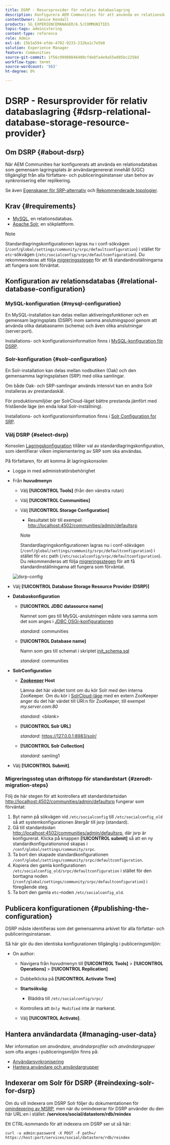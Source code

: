 ```yaml
---
title: DSRP - Resursprovider för relativ databaslagring
description: Konfigurera AEM Communities för att använda en relationsdatabas som gemensam lagringsplats
contentOwner: Janice Kendall
products: SG_EXPERIENCEMANAGER/6.5/COMMUNITIES
topic-tags: administering
content-type: reference
role: Admin
exl-id: 15b3a594-efde-4702-9233-232ba1c7e5b0
solution: Experience Manager
feature: Communities
source-git-commit: 1f56c99980846400cfde8fa4e9a55e885bc2258d
workflow-type: tm+mt
source-wordcount: '563'
ht-degree: 0%

---
```


# DSRP - Resursprovider för relativ databaslagring {#dsrp-relational-database-storage-resource-provider}

## Om DSRP {#about-dsrp}

När AEM Communities har konfigurerats att använda en relationsdatabas som gemensam lagringsplats är användargenererat innehåll (UGC) tillgängligt från alla författare- och publiceringsinstanser utan behov av synkronisering eller replikering.

Se även [Egenskaper för SRP-alternativ](working-with-srp.md#characteristics-of-srp-options) och [Rekommenderade topologier](topologies.md).

## Krav {#requirements}

* [MySQL](#mysql-configuration), en relationsdatabas.
* [Apache Solr](#solr-configuration), en sökplattform.

>[!NOTE]
>
>Standardlagringskonfigurationen lagras nu i conf-sökvägen (`/conf/global/settings/community/srpc/defaultconfiguration`) i stället för `etc`-sökvägen (`/etc/socialconfig/srpc/defaultconfiguration`). Du rekommenderas att följa [migreringsstegen](#zerodt-migration-steps) för att få standardinställningarna att fungera som förväntat.

## Konfiguration av relationsdatabas {#relational-database-configuration}

### MySQL-konfiguration {#mysql-configuration}

En MySQL-installation kan delas mellan aktiveringsfunktioner och en gemensam lagringsplats (DSRP) inom samma anslutningspool genom att använda olika databasnamn (schema) och även olika anslutningar (server:port).

Installations- och konfigurationsinformation finns i [MySQL-konfiguration för DSRP](dsrp-mysql.md).

### Solr-konfiguration {#solr-configuration}

En Solr-installation kan delas mellan nodbutiken (Oak) och den gemensamma lagringsplatsen (SRP) med olika samlingar.

Om både Oak- och SRP-samlingar används intensivt kan en andra Solr installeras av prestandaskäl.

För produktionsmiljöer ger SolrCloud-läget bättre prestanda jämfört med fristående läge (en enda lokal Solr-inställning).

Installations- och konfigurationsinformation finns i [Solr Configuration for SRP](solr.md).

### Välj DSRP {#select-dsrp}

Konsolen [Lagringskonfiguration](srp-config.md) tillåter val av standardlagringskonfiguration, som identifierar vilken implementering av SRP som ska användas.

På författaren, för att komma åt lagringskonsolen

* Logga in med administratörsbehörighet
* Från **huvudmenyn**

   * Välj **[!UICONTROL Tools]** (från den vänstra rutan)
   * Välj **[!UICONTROL Communities]**
   * Välj **[!UICONTROL Storage Configuration]**

      * Resultatet blir till exempel: [http://localhost:4502/communities/admin/defaultsrp](http://localhost:4502/communities/admin/defaultsrp)

     >[!NOTE]
     >
     >Standardlagringskonfigurationen lagras nu i conf-sökvägen (`/conf/global/settings/community/srpc/defaultconfiguration`)      i stället för `etc` path (`/etc/socialconfig/srpc/defaultconfiguration`). Du rekommenderas att följa [migreringsstegen](#zerodt-migration-steps) för att få standardinställningarna att fungera som förväntat.

  ![dsrp-config](assets/dsrp-config.png)

* Välj **[!UICONTROL Database Storage Resource Provider (DSRP)]**
* **Databaskonfiguration**

   * **[!UICONTROL JDBC datasource name]**

     Namnet som ges till MySQL-anslutningen måste vara samma som det som anges i [JDBC OSGi-konfigurationen](dsrp-mysql.md#configurejdbcconnections)

     *standard*: communities

   * **[!UICONTROL Database name]**

     Namn som ges till schemat i skriptet [init_schema.sql](dsrp-mysql.md#obtain-the-sql-script)

     *standard*: communities

* **SolrConfiguration**

   * **[Zookeeper](https://solr.apache.org/guide/6_6/using-zookeeper-to-manage-configuration-files.html) Host**

     Lämna det här värdet tomt om du kör Solr med den interna ZooKeeper. Om du kör i [SolrCloud-läge](solr.md#solrcloud-mode) med en extern ZooKeeper anger du det här värdet till URI:n för ZooKeeper, till exempel *my.server.com:80*

     *standard*: *&lt;blank>*

   * **[!UICONTROL Solr URL]**

     *standard*: https://127.0.0.1:8983/solr/

   * **[!UICONTROL Solr Collection]**

     *standard*: samling1

* Välj **[!UICONTROL Submit]**.

### Migreringssteg utan driftstopp för standardstart {#zerodt-migration-steps}

Följ de här stegen för att kontrollera att standardstartsidan [http://localhost:4502/communities/admin/defaultsrp](http://localhost:4502/communities/admin/defaultsrp) fungerar som förväntat:

1. Byt namn på sökvägen vid `/etc/socialconfig` till `/etc/socialconfig_old` så att systemkonfigurationen återgår till jsrp (standard).
1. Gå till standardsidan [http://localhost:4502/communities/admin/defaultsrp](http://localhost:4502/communities/admin/defaultsrp), där jsrp är konfigurerat. Klicka på knappen **[!UICONTROL submit]** så att en ny standardkonfigurationsnod skapas i `/conf/global/settings/community/srpc`.
1. Ta bort den skapade standardkonfigurationen `/conf/global/settings/community/srpc/defaultconfiguration`.
1. Kopiera den gamla konfigurationen `/etc/socialconfig_old/srpc/defaultconfiguration` i stället för den borttagna noden (`/conf/global/settings/community/srpc/defaultconfiguration`) i föregående steg.
1. Ta bort den gamla `etc`-noden `/etc/socialconfig_old`.

## Publicera konfigurationen {#publishing-the-configuration}

DSRP måste identifieras som det gemensamma arkivet för alla författar- och publiceringsinstanser.

Så här gör du den identiska konfigurationen tillgänglig i publiceringsmiljön:

* On author:

   * Navigera från huvudmenyn till **[!UICONTROL Tools]** > **[!UICONTROL Operations]** > **[!UICONTROL Replication]**
   * Dubbelklicka på **[!UICONTROL Activate Tree]**
   * **Startsökväg**:

      * Bläddra till `/etc/socialconfig/srpc/`

   * Kontrollera att `Only Modified` inte är markerat.
   * Välj **[!UICONTROL Activate]**.

## Hantera användardata {#managing-user-data}

Mer information om *användare*, *användarprofiler* och *användargrupper* som ofta anges i publiceringsmiljön finns på:

* [Användarsynkronisering](sync.md)
* [Hantera användare och användargrupper](users.md)

## Indexerar om Solr för DSRP {#reindexing-solr-for-dsrp}

Om du vill indexera om DSRP Solr följer du dokumentationen för [omindexering av MSRP](msrp.md#msrp-reindex-tool), men när du omindexerar för DSRP använder du den här URL:en i stället: **/services/social/datastore/rdb/reindex**

Ett CTRL-kommando för att indexera om DSRP ser ut så här:

```shell
curl -u admin:password -X POST -F path=/ https://host:port/services/social/datastore/rdb/reindex
```
